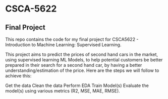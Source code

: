 # CSCA-5622
## Final Project

This repo contains the code for my final project for CSCA5622 - Introduction to Machine Learning: Supervised Learning.

This project aims to predict the prices of second hand cars in the market, using supervised learning ML Models, to help potential customers be better prepared in their search for a second hand car, by having a better understanding/estimation of the price. Here are the steps we will follow to achieve this:

Get the data
Clean the data
Perform EDA
Train Model(s)
Evaluate the model(s) using various metrics (R2, MSE, MAE, RMSE).
